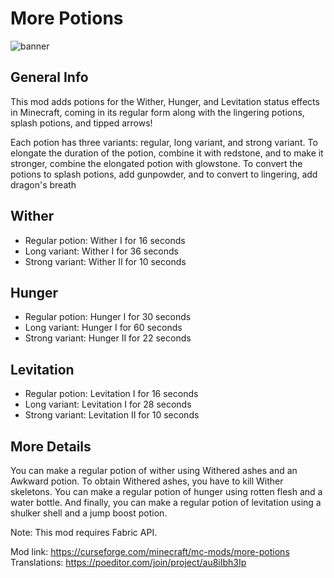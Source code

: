 # More Potions

![banner](https://github.com/SirJain0/WitherPotions/assets/94301223/1e4b0150-5bef-40ff-a44a-431df5039420)

## General Info

This mod adds potions for the Wither, Hunger, and Levitation status effects in Minecraft, coming in its regular form along with the lingering potions, splash potions, and tipped arrows!

Each potion has three variants: regular, long variant, and strong variant.  To elongate the duration of the potion, combine it with redstone, and to make it stronger, combine the elongated potion with glowstone. To convert the potions to splash potions, add gunpowder, and to convert to lingering, add dragon's breath

## Wither
- Regular potion: Wither I for 16 seconds
- Long variant: Wither I for 36 seconds
- Strong variant: Wither II for 10 seconds

## Hunger
- Regular potion: Hunger I for 30 seconds
- Long variant: Hunger I for 60 seconds
- Strong variant: Hunger II for 22 seconds

## Levitation
- Regular potion: Levitation I for 16 seconds
- Long variant: Levitation I for 28 seconds
- Strong variant: Levitation II for 10 seconds

## More Details

You can make a regular potion of wither using Withered ashes and an Awkward potion. To obtain Withered ashes, you have to kill Wither skeletons.
You can make a regular potion of hunger using rotten flesh and a water bottle. 
And finally, you can make a regular potion of levitation using a shulker shell and a jump boost potion.

Note: This mod requires Fabric API.

Mod link: https://curseforge.com/minecraft/mc-mods/more-potions
<br>
Translations: https://poeditor.com/join/project/au8iIbh3Ip